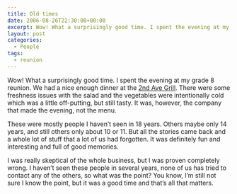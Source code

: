 ```yaml
---
title: Old times
date: 2006-08-26T22:30:00+00:00
excerpt: Wow! What a surprisingly good time. I spent the evening at my grade 8 reunion. We had a nice enough dinner at the 2nd
layout: post
categories:
  - People
tags:
  - reunion
---
```

Wow! What a surprisingly good time. I spent the evening at my grade 8 reunion. We had a nice enough dinner at the [2nd Ave Grill](http://www.2ndavegrill.com/our_menu.html). There were some freshness issues with the salad and the vegetables were intentionally cold which was a little off-putting, but still tasty. It was, however, the company that made the evening, not the menu.

These were mostly people I haven&#8217;t seen in 18 years. Others maybe only 14 years, and still others only about 10 or 11. But all the stories came back and a whole lot of stuff that a lot of us had forgotten. It was definitely fun and interesting and full of good memories.

I was really skeptical of the whole business, but I was proven completely wrong. I haven&#8217;t seen these people in several years, none of us has tried to contact any of the others, so what was the point? You know, I&#8217;m still not sure I know the point, but it was a good time and that&#8217;s all that matters.